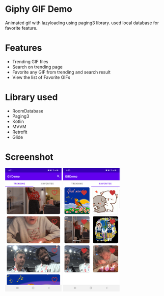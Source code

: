# Giphy GIF Demo

Animated gif with lazyloading using paging3 library. used local database for favorite feature.


# Features
- Trending GIF files
- Search on trending page
- Favorite any GIF from trending and search result
- View the list of Favorite GIFs

# Library used
- RoomDatabase
- Paging3
- Kotlin
- MVVM
- Retrofit
- Glide

# Screenshot
<img src="/screens/screen1.png" height="400px"/> <img src="/screens/screen2.png" height="400px"/> 
